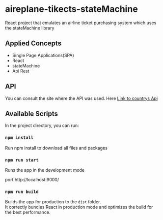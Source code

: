 # aireplane-tikects-stateMachine
React project that emulates an airline ticket purchasing system which uses the stateMachine library

## Applied Concepts
- Single Page Applications(SPA)
- React
- stateMachine
- Api Rest

## API
You can consult the site where the API was used.
Here [Link to countrys Api ](https://restcountries.com/)

## Available Scripts

In the project directory, you can run:

### `npm install`

Run npm install to download all files and packages

### `npm run start`

Runs the app in the development mode

port http://localhost:9000/

### `npm run build`

Builds the app for production to the `dist` folder.\
It correctly bundles React in production mode and optimizes the build for the best performance.
